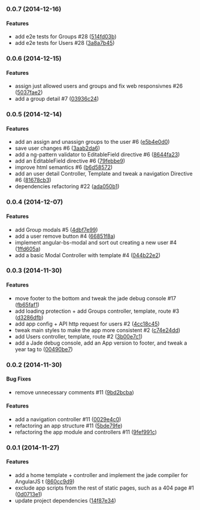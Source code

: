### 0.0.7 (2014-12-16)


#### Features

* add e2e tests for Groups #28 ([514fd03b](git@github.com:martinjezek/ng-node/commit/514fd03b52550d4ab4cc4564ead7e9e2bbe178e5))
* add e2e tests for Users #28 ([3a8a7b45](git@github.com:martinjezek/ng-node/commit/3a8a7b45a489e0b70e100070d19ecbd357d0c6cc))


### 0.0.6 (2014-12-15)


#### Features

* assign just allowed users and groups and fix web responsivnes #26 ([5037fae2](git@github.com:martinjezek/ng-node/commit/5037fae28cc4927b12ed3f2fd8c9e612e67db9b4))
* add a group detail #7 ([03936c24](git@github.com:martinjezek/ng-node/commit/03936c24fe69256dd37d26c391110074afef4622))


### 0.0.5 (2014-12-14)


#### Features

* add an assign and unassign groups to the user #6 ([e5b4e0d0](git@github.com:martinjezek/ng-node/commit/e5b4e0d0d2f82d01d568fdf4dc869c5cb3b55c2f))
* save user changes #6 ([3aab2da6](git@github.com:martinjezek/ng-node/commit/3aab2da68267390664e6e900e973bef34c2d952b))
* add a ng-pattern validator to EditableField directive #6 ([8644fa23](git@github.com:martinjezek/ng-node/commit/8644fa23a5f489dc8c07a2fc8eadeab66bd5b4ba))
* add an EditableField directive #6 ([79febbe9](git@github.com:martinjezek/ng-node/commit/79febbe94cdb4527658b8f800df9f4cc2b6ebaa5))
* improve html semantics #6 ([b6d58572](git@github.com:martinjezek/ng-node/commit/b6d58572d7cd6e6a83f9db267a1d65fd0f723769))
* add an user detail Controller, Template and tweak a navigation Directive #6 ([81678cb3](git@github.com:martinjezek/ng-node/commit/81678cb35d2a7c6595decafe2fe46458c9b42cec))
* dependencies refactoring #22 ([ada050b1](git@github.com:martinjezek/ng-node/commit/ada050b15ce344444c6847d49405dc9019ef02a4))


### 0.0.4 (2014-12-07)


#### Features

* add Group modals #5 ([4dbf7e99](git@github.com:martinjezek/ng-node/commit/4dbf7e999ac576fb56a1ba75df5cf9e81de4feb8))
* add a user remove button #4 ([66851f8a](git@github.com:martinjezek/ng-node/commit/66851f8a694981ecd5348235f03dd17f1e51aa14))
* implement angular-bs-modal and sort out creating a new user #4 ([1ffd605a](git@github.com:martinjezek/ng-node/commit/1ffd605af1e6d8dd3abd736ffd32c2c94eb6629d))
* add a basic Modal Controller with template #4 ([044b22e2](git@github.com:martinjezek/ng-node/commit/044b22e24427b9e809ad5f66d2eb1e5c3f0e21e8))


### 0.0.3 (2014-11-30)


#### Features

* move footer to the bottom and tweak the jade debug console #17 ([fb65faf1](git@github.com:martinjezek/ng-node/commit/fb65faf1b676b42e73775c418d3529fcffbdf2eb))
* add loading protection + add Groups controller, template, route #3 ([d3286dfb](git@github.com:martinjezek/ng-node/commit/d3286dfbb5b462e72ae915976c9a1ab3049705dc))
* add app config + API http request for users #2 ([4cc18c45](git@github.com:martinjezek/ng-node/commit/4cc18c4543f6f5afc43cdd476c6a75b33b5194fb))
* tweak main styles to make the app more consistent #2 ([c74e24dd](git@github.com:martinjezek/ng-node/commit/c74e24dd3f5d1e2089d39450ef19884d0295588a))
* add Users controller, template, route #2 ([3b00e7c1](git@github.com:martinjezek/ng-node/commit/3b00e7c16b60ab61ad9a9afa3f330002988ac767))
* add a Jade debug console, add an App version to footer, and tweak a year tag to  ([00490be7](git@github.com:martinjezek/ng-node/commit/00490be7175c175a72361b0ab8a86210438c1da9))


### 0.0.2 (2014-11-30)


#### Bug Fixes

* remove unnecessary comments #11 ([9bd2bcba](git@github.com:martinjezek/ng-node/commit/9bd2bcbacc615cebebecd42f425b3ec1b5fa6bf3))


#### Features

* add a navigation controller #11 ([0029e4c0](git@github.com:martinjezek/ng-node/commit/0029e4c09291b7e9996147a36ec7abf2c331e9ee))
* refactoring an app structure #11 ([5bde79fe](git@github.com:martinjezek/ng-node/commit/5bde79febf50a3bc020406dbb8575341d8030232))
* refactoring the app module and controllers #11 ([9fef991c](git@github.com:martinjezek/ng-node/commit/9fef991c7e266a2f4101be696dd474aff3e9a204))


### 0.0.1 (2014-11-27)


#### Features

* add a home template + controller and implement the jade compiler for AngularJS t ([860cc9d9](git@github.com:martinjezek/ng-node/commit/860cc9d9dd04bbf2ed31900261b41f57f737c44b))
* exclude app scripts from the rest of static pages, such as a 404 page #1 ([0d0713e1](git@github.com:martinjezek/ng-node/commit/0d0713e14d00ad6dc444b82b99c1d2ebc88402d9))
* update project dependencies ([14f87e34](git@github.com:martinjezek/ng-node/commit/14f87e34e2b6a5c746108ea0be1175a60359720c))


